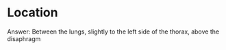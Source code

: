 # Location

Answer: Between the lungs, slightly to the left side of the thorax, above the disaphragm